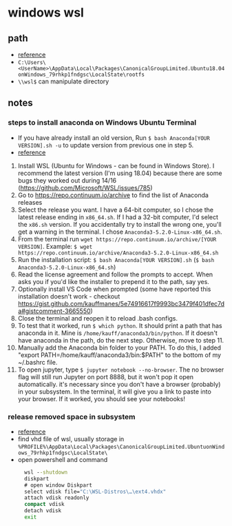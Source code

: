 # windows wsl

## path 
  - [reference](https://www.cnblogs.com/lepeCoder/p/wsl_dir.html)
  - `C:\Users\<UserName>\AppData\Local\Packages\CanonicalGroupLimited.Ubuntu18.04onWindows_79rhkp1fndgsc\LocalState\rootfs`
  - `\\wsl$` can manipulate directory


## notes
### steps to install anaconda on Windows Ubuntu Terminal
- If you have already install an old version, Run `$ bash Anaconda[YOUR VERSION].sh -u` to update version from previous one in step 5.
- [reference](https://gist.github.com/kauffmanes/5e74916617f9993bc3479f401dfec7da)
1. Install WSL (Ubuntu for Windows - can be found in Windows Store). I recommend the latest version (I'm using 18.04) because there are some bugs they worked out during 14/16 (https://github.com/Microsoft/WSL/issues/785)
2. Go to https://repo.continuum.io/archive to find the list of Anaconda releases
3. Select the release you want. I have a 64-bit computer, so I chose the latest release ending in `x86_64.sh`. If I had a 32-bit computer, I'd select the `x86.sh` version. If you accidentally try to install the wrong one, you'll get a warning in the terminal. I chose `Anaconda3-5.2.0-Linux-x86_64.sh`.
4. From the terminal run `wget https://repo.continuum.io/archive/[YOUR VERSION]`. Example: `$ wget https://repo.continuum.io/archive/Anaconda3-5.2.0-Linux-x86_64.sh`
5. Run the installation script: `$ bash Anaconda[YOUR VERSION].sh` (`$ bash Anaconda3-5.2.0-Linux-x86_64.sh`)
6. Read the license agreement and follow the prompts to accept. When asks you if you'd like the installer to prepend it to the path, say yes.
7. Optionally install VS Code when prompted (some have reported this installation doesn't work - checkout https://gist.github.com/kauffmanes/5e74916617f9993bc3479f401dfec7da#gistcomment-3665550)
8. Close the terminal and reopen it to reload .bash configs.
9. To test that it worked, run `$ which python`. It should print a path that has anaconda in it. Mine is `/home/kauff/anaconda3/bin/python`. If it doesn't have anaconda in the path, do the next step. Otherwise, move to step 11.
10. Manually add the Anaconda bin folder to your PATH. To do this, I added "export PATH=/home/kauff/anaconda3/bin:$PATH" to the bottom of my ~/.bashrc file. 
11. To open jupyter, type `$ jupyter notebook --no-browser`. The no browser flag will still run Jupyter on port 8888, but it won't pop it open automatically. it's necessary since you don't have a browser (probably) in your subsystem. In the terminal, it will give you a link to paste into your browser. If it worked, you should see your notebooks!


### release removed space in subsystem
- [reference](https://zhuanlan.zhihu.com/p/358528257)
- find vhd file of wsl, usually storage in `%PROFILE%\AppData\Local\Packages\CanonicalGroupLimited.UbuntuonWindows_79rhkp1fndgsc\LocalState\`
- open powershell and command
  ``` bat
    wsl --shutdown
    diskpart
    # open window Diskpart
    select vdisk file="C:\WSL-Distros\…\ext4.vhdx"
    attach vdisk readonly
    compact vdisk
    detach vdisk
    exit
  ```
